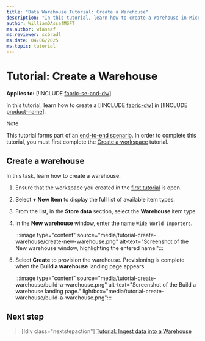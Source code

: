 ```yaml
---
title: "Data Warehouse Tutorial: Create a Warehouse"
description: "In this tutorial, learn how to create a Warehouse in Microsoft Fabric."
author: WilliamDAssafMSFT
ms.author: wiassaf
ms.reviewer: scbradl
ms.date: 04/06/2025
ms.topic: tutorial
---
```


# Tutorial: Create a Warehouse

**Applies to:** [!INCLUDE [fabric-se-and-dw](includes/applies-to-version/fabric-se-and-dw.md)]

In this tutorial, learn how to create a [!INCLUDE [fabric-dw](includes/fabric-dw.md)] in [!INCLUDE [product-name](../includes/product-name.md)].

> [!NOTE]
> This tutorial forms part of an [end-to-end scenario](tutorial-introduction.md#data-warehouse-end-to-end-scenario). In order to complete this tutorial, you must first complete the [Create a workspace](tutorial-create-workspace.md) tutorial.

## Create a warehouse

In this task, learn how to create a warehouse.

1. Ensure that the workspace you created in the [first tutorial](tutorial-create-workspace.md) is open.

1. Select **+ New Item** to display the full list of available item types.

1. From the list, in the **Store data** section, select the **Warehouse** item type.

1. In the **New warehouse** window, enter the name `Wide World Importers`.

    :::image type="content" source="media/tutorial-create-warehouse/create-new-warehouse.png" alt-text="Screenshot of the New warehouse window, highlighting the entered name.":::

1. Select **Create** to provision the warehouse. Provisioning is complete when the **Build a warehouse** landing page appears.

   :::image type="content" source="media/tutorial-create-warehouse/build-a-warehouse.png" alt-text="Screenshot of the Build a warehouse landing page." lightbox="media/tutorial-create-warehouse/build-a-warehouse.png":::

## Next step

> [!div class="nextstepaction"]
> [Tutorial: Ingest data into a Warehouse](tutorial-ingest-data.md)
